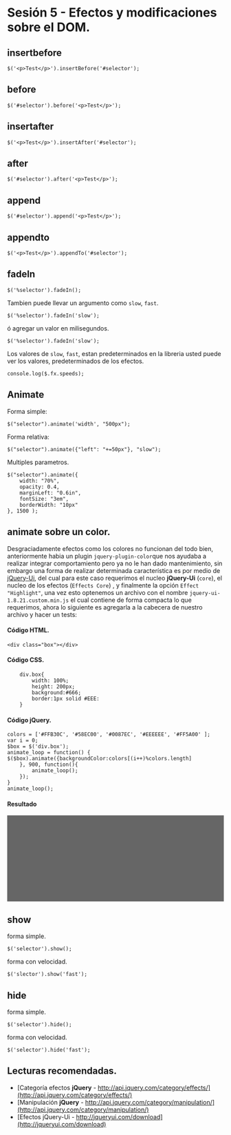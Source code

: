 <script type="text/javascript" src="../js/jquery-ui-1.8.21.custom.min.js"></script>
<script type="text/javascript" src="../js/jquery.snippet.js"></script>
<link rel="stylesheet" type="text/css" href="../css/jquery.snippet.css" />
<link rel="stylesheet" type="text/css" href="../css/style.css" />
<script language="Javascript"  type="text/javascript">
$(function() {
	//mostrando la info del pre
	$("pre").snippet("javascript", {style:'darkness'});
	//Sección efecto color cambiante
	colors = ['#FFB30C', '#58EC00', '#0087EC', '#EEEEEE', '#FF5A00' ];
	var i = 0;
	$box = $('div.box');
	animate_loop = function() {
	$($box).animate({backgroundColor:colors[(i++)%colors.length]
		}, 900, function(){
			animate_loop();
		});
	}
	animate_loop();
	//Enviando la info de las velocidades
	console.log($.fx.speeds);
});
</script><style type="text/css" media="all">
div.box{
	width: 100%;
	height: 200px;
	background:#666;
	border:1px solid #EEE:
}
</style>


Sesión 5 - Efectos y modificaciones sobre el DOM.
=============================================================================

## insertbefore

	$('<p>Test</p>').insertBefore('#selector');

## before

	$('#selector').before('<p>Test</p>');

## insertafter

	$('<p>Test</p>').insertAfter('#selector');

## after

	$('#selector').after('<p>Test</p>');

## append

	$('#selector').append('<p>Test</p>');

## appendto

	$('<p>Test</p>').appendTo('#selector');


## fadeIn

	$('%selector').fadeIn();

Tambien puede llevar un argumento como `slow`, `fast`.

	$('%selector').fadeIn('slow');

ó agregar un valor en milisegundos.

	$('%selector').fadeIn('slow');


Los valores de `slow`, `fast`, estan predeterminados en la libreria usted puede ver los valores, predeterminados de los efectos.

	console.log($.fx.speeds);

## Animate

Forma simple:

	$("selector").animate('width', "500px");

Forma relativa:

	$("selector").animate({"left": "+=50px"}, "slow");

Multiples parametros.

	$("selector").animate({
		width: "70%",
		opacity: 0.4,
		marginLeft: "0.6in",
		fontSize: "3em",
		borderWidth: "10px"
	}, 1500 );

## animate sobre un color.

Desgraciadamente efectos como los colores no funcionan del todo bien, anteriormente habia un plugin `jquery-plugin-color`que nos ayudaba a realizar integrar comportamiento pero ya no le han dado mantenimiento, sin embargo una forma de realizar determinada característica es por medio de [jQuery-Ui](http://jqueryui.com/download), del cual para este caso requerimos el nucleo **jQuery-Ui** (`core`),  el nucleo de los efectos (`Effects Core`) , y finalmente la opción `Effect "Highlight"`, una vez esto optenemos un archivo con el nombre `jquery-ui-1.8.21.custom.min.js` el cual contiene de forma compacta lo que requerimos, ahora lo siguiente es agregarla a la cabecera de nuestro archivo y hacer un tests:

#### Código HTML.

	<div class="box"></div>

#### Código CSS.

		div.box{
			width: 100%;
			height: 200px;
			background:#666;
			border:1px solid #EEE:
		}
#### Código jQuery.

	colors = ['#FFB30C', '#58EC00', '#0087EC', '#EEEEEE', '#FF5A00' ];
	var i = 0;
	$box = $('div.box');
	animate_loop = function() {      
	$($box).animate({backgroundColor:colors[(i++)%colors.length]
		}, 900, function(){
			animate_loop();
		});
	}
	animate_loop();

#### Resultado

<div class="box"></div>


## show

forma simple.

	$('selector').show();

forma con velocidad.

	$('slector').show('fast');

## hide

forma simple.

	$('selector').hide();

forma con velocidad.

	$('selector').hide('fast');

## Lecturas recomendadas.

 - [Categoría efectos **jQuery** - http://api.jquery.com/category/effects/](http://api.jquery.com/category/effects/)
 - [Manipulación **jQuery** - http://api.jquery.com/category/manipulation/](http://api.jquery.com/category/manipulation/)
 - [Efectos jQuery-Ui - http://jqueryui.com/download](http://jqueryui.com/download)
